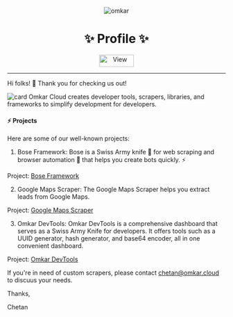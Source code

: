 <p align="center">
  <img src="https://www.omkar.cloud/images/favicon/prod/favicon-256x256.png" alt="omkar" />
</p>
  <div align="center" style="margin-top: 0;">
  <h1>✨ Profile ✨</h1>
  <!-- <p>🔪 Swiss Army Knife for Developers 🤖</p> -->
</div>

<p align="center">
  <img src="https://views.whatilearened.today/views/github/omkarcloud/.github.svg" width="80px" height="28px" alt="View" />
</p>

---

Hi folks! 👋 Thank you for checking us out!

![card](https://www.omkar.cloud/om-startup-framework/img/twitter-card.png)
Omkar Cloud creates developer tools, scrapers, libraries, and frameworks to simplify development for developers.

#### ⚡️ Projects

Here are some of our well-known projects:

1.  Bose Framework: Bose is a Swiss Army knife 🔪 for web scraping and browser automation 🤖 that helps you create bots quickly. ⚡️

Project: [Bose Framework](https://www.omkar.cloud/bose/)

2.  Google Maps Scraper: The Google Maps Scraper helps you extract leads from Google Maps.

Project: [Google Maps Scraper](https://github.com/omkarcloud/google-maps-scraper)

3.  Omkar DevTools: Omkar DevTools is a comprehensive dashboard that serves as a Swiss Army Knife for developers. It offers tools such as a UUID generator, hash generator, and base64 encoder, all in one convenient dashboard.

Project: [Omkar DevTools](https://www.omkar.cloud/devtools/)

If you're in need of custom scrapers, please contact chetan@omkar.cloud to discuus your needs.

Thanks, 

Chetan
